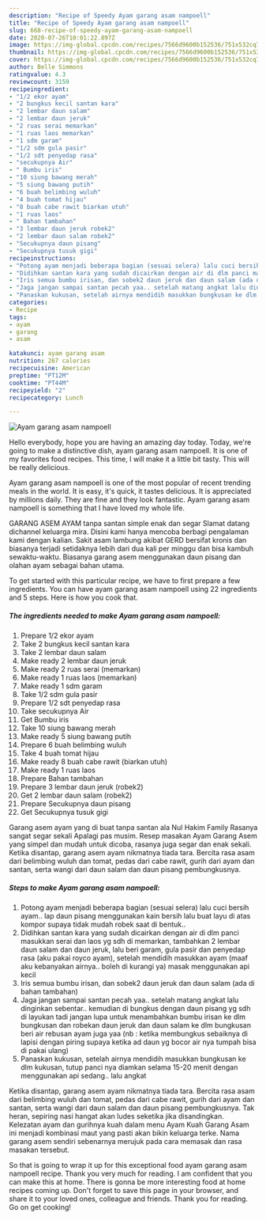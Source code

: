 ```yaml
---
description: "Recipe of Speedy Ayam garang asam nampoell"
title: "Recipe of Speedy Ayam garang asam nampoell"
slug: 668-recipe-of-speedy-ayam-garang-asam-nampoell
date: 2020-07-26T10:01:22.897Z
image: https://img-global.cpcdn.com/recipes/7566d9600b152536/751x532cq70/ayam-garang-asam-nampoell-foto-resep-utama.jpg
thumbnail: https://img-global.cpcdn.com/recipes/7566d9600b152536/751x532cq70/ayam-garang-asam-nampoell-foto-resep-utama.jpg
cover: https://img-global.cpcdn.com/recipes/7566d9600b152536/751x532cq70/ayam-garang-asam-nampoell-foto-resep-utama.jpg
author: Belle Simmons
ratingvalue: 4.3
reviewcount: 3159
recipeingredient:
- "1/2 ekor ayam"
- "2 bungkus kecil santan kara"
- "2 lembar daun salam"
- "2 lembar daun jeruk"
- "2 ruas serai memarkan"
- "1 ruas laos memarkan"
- "1 sdm garam"
- "1/2 sdm gula pasir"
- "1/2 sdt penyedap rasa"
- "secukupnya Air"
- " Bumbu iris"
- "10 siung bawang merah"
- "5 siung bawang putih"
- "6 buah belimbing wuluh"
- "4 buah tomat hijau"
- "8 buah cabe rawit biarkan utuh"
- "1 ruas laos"
- " Bahan tambahan"
- "3 lembar daun jeruk robek2"
- "2 lembar daun salam robek2"
- "Secukupnya daun pisang"
- "Secukupnya tusuk gigi"
recipeinstructions:
- "Potong ayam menjadi beberapa bagian (sesuai selera) lalu cuci bersih ayam.. lap daun pisang menggunakan kain bersih lalu buat layu di atas kompor supaya tidak mudah robek saat di bentuk.."
- "Didihkan santan kara yang sudah dicairkan dengan air di dlm panci masukkan serai dan laos yg sdh di memarkan, tambahkan 2 lembar daun salam dan daun jeruk, lalu beri garam, gula pasir dan penyedap rasa (aku pakai royco ayam), setelah mendidih masukkan ayam (maaf aku kebanyakan airnya.. boleh di kurangi ya) masak menggunakan api kecil"
- "Iris semua bumbu irisan, dan sobek2 daun jeruk dan daun salam (ada di bahan tambahan)"
- "Jaga jangan sampai santan pecah yaa.. setelah matang angkat lalu dinginkan sebentar.. kemudian di bungkus dengan daun pisang yg sdh di layukan tadi jangan lupa untuk menambahkan bumbu irisan ke dlm bungkusan dan robekan daun jeruk dan daun salam ke dlm bungkusan beri air rebusan ayam juga yaa (nb : ketika membungkus sebaiknya di lapisi dengan piring supaya ketika ad daun yg bocor air nya tumpah bisa di pakai ulang)"
- "Panaskan kukusan, setelah airnya mendidih masukkan bungkusan ke dlm kukusan, tutup panci nya diamkan selama 15-20 menit dengan menggunakan api sedang.. lalu angkat"
categories:
- Recipe
tags:
- ayam
- garang
- asam

katakunci: ayam garang asam 
nutrition: 267 calories
recipecuisine: American
preptime: "PT12M"
cooktime: "PT44M"
recipeyield: "2"
recipecategory: Lunch

---
```



![Ayam garang asam nampoell](https://img-global.cpcdn.com/recipes/7566d9600b152536/751x532cq70/ayam-garang-asam-nampoell-foto-resep-utama.jpg)

Hello everybody, hope you are having an amazing day today. Today, we're going to make a distinctive dish, ayam garang asam nampoell. It is one of my favorites food recipes. This time, I will make it a little bit tasty. This will be really delicious.

Ayam garang asam nampoell is one of the most popular of recent trending meals in the world. It is easy, it's quick, it tastes delicious. It is appreciated by millions daily. They are fine and they look fantastic. Ayam garang asam nampoell is something that I have loved my whole life.

GARANG ASEM AYAM tanpa santan simple enak dan segar Slamat datang dichannel keluarga mira. Disini kami hanya mencoba berbagi pengalaman kami dengan kalian. Sakit asam lambung akibat GERD bersifat kronis dan biasanya terjadi setidaknya lebih dari dua kali per minggu dan bisa kambuh sewaktu-waktu. Biasanya garang asem menggunakan daun pisang dan olahan ayam sebagai bahan utama.


To get started with this particular recipe, we have to first prepare a few ingredients. You can have ayam garang asam nampoell using 22 ingredients and 5 steps. Here is how you cook that.

<!--inarticleads1-->

##### The ingredients needed to make Ayam garang asam nampoell:

1. Prepare 1/2 ekor ayam
1. Take 2 bungkus kecil santan kara
1. Take 2 lembar daun salam
1. Make ready 2 lembar daun jeruk
1. Make ready 2 ruas serai (memarkan)
1. Make ready 1 ruas laos (memarkan)
1. Make ready 1 sdm garam
1. Take 1/2 sdm gula pasir
1. Prepare 1/2 sdt penyedap rasa
1. Take secukupnya Air
1. Get  Bumbu iris
1. Take 10 siung bawang merah
1. Make ready 5 siung bawang putih
1. Prepare 6 buah belimbing wuluh
1. Take 4 buah tomat hijau
1. Make ready 8 buah cabe rawit (biarkan utuh)
1. Make ready 1 ruas laos
1. Prepare  Bahan tambahan
1. Prepare 3 lembar daun jeruk (robek2)
1. Get 2 lembar daun salam (robek2)
1. Prepare Secukupnya daun pisang
1. Get Secukupnya tusuk gigi


Garang asem ayam yang di buat tanpa santan ala Nul Hakim Family Rasanya sangat segar sekali Apalagi pas musim. Resep masakan Ayam Garang Asem yang simpel dan mudah untuk dicoba, rasanya juga segar dan enak sekali. Ketika disantap, garang asem ayam nikmatnya tiada tara. Bercita rasa asam dari belimbing wuluh dan tomat, pedas dari cabe rawit, gurih dari ayam dan santan, serta wangi dari daun salam dan daun pisang pembungkusnya. 

<!--inarticleads2-->

##### Steps to make Ayam garang asam nampoell:

1. Potong ayam menjadi beberapa bagian (sesuai selera) lalu cuci bersih ayam.. lap daun pisang menggunakan kain bersih lalu buat layu di atas kompor supaya tidak mudah robek saat di bentuk..
1. Didihkan santan kara yang sudah dicairkan dengan air di dlm panci masukkan serai dan laos yg sdh di memarkan, tambahkan 2 lembar daun salam dan daun jeruk, lalu beri garam, gula pasir dan penyedap rasa (aku pakai royco ayam), setelah mendidih masukkan ayam (maaf aku kebanyakan airnya.. boleh di kurangi ya) masak menggunakan api kecil
1. Iris semua bumbu irisan, dan sobek2 daun jeruk dan daun salam (ada di bahan tambahan)
1. Jaga jangan sampai santan pecah yaa.. setelah matang angkat lalu dinginkan sebentar.. kemudian di bungkus dengan daun pisang yg sdh di layukan tadi jangan lupa untuk menambahkan bumbu irisan ke dlm bungkusan dan robekan daun jeruk dan daun salam ke dlm bungkusan beri air rebusan ayam juga yaa (nb : ketika membungkus sebaiknya di lapisi dengan piring supaya ketika ad daun yg bocor air nya tumpah bisa di pakai ulang)
1. Panaskan kukusan, setelah airnya mendidih masukkan bungkusan ke dlm kukusan, tutup panci nya diamkan selama 15-20 menit dengan menggunakan api sedang.. lalu angkat


Ketika disantap, garang asem ayam nikmatnya tiada tara. Bercita rasa asam dari belimbing wuluh dan tomat, pedas dari cabe rawit, gurih dari ayam dan santan, serta wangi dari daun salam dan daun pisang pembungkusnya. Tak heran, sepiring nasi hangat akan ludes seketika jika disandingkan. Kelezatan ayam dan gurihnya kuah dalam menu Ayam Kuah Garang Asam ini menjadi kombinasi maut yang pasti akan bikin keluarga terke. Nama garang asem sendiri sebenarnya merujuk pada cara memasak dan rasa masakan tersebut. 

So that is going to wrap it up for this exceptional food ayam garang asam nampoell recipe. Thank you very much for reading. I am confident that you can make this at home. There is gonna be more interesting food at home recipes coming up. Don't forget to save this page in your browser, and share it to your loved ones, colleague and friends. Thank you for reading. Go on get cooking!
